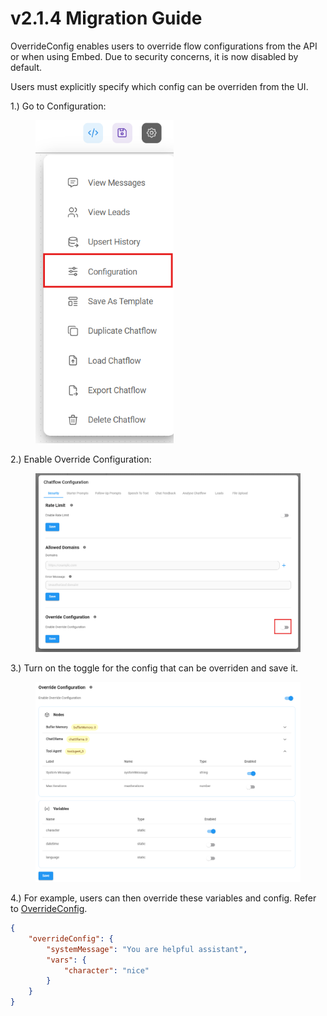 # v2.1.4 Migration Guide

OverrideConfig enables users to override flow configurations from the API or when using Embed. Due to security concerns, it is now disabled by default.

Users must explicitly specify which config can be overriden from the UI.

1.) Go to Configuration:

<figure><img src="/assets/image (189).png" alt="" width="221"><figcaption></figcaption></figure>

2.) Enable Override Configuration:

<figure><img src="/assets/image (190).png" alt=""><figcaption></figcaption></figure>

3.) Turn on the toggle for the config that can be overriden and save it.

<figure><img src="/assets/image (191).png" alt=""><figcaption></figcaption></figure>

4.) For example, users can then override these variables and config. Refer to [OverrideConfig](broken-reference).

```json
{
    "overrideConfig": {
        "systemMessage": "You are helpful assistant",
        "vars": {
            "character": "nice"
        }
    }
}
```
